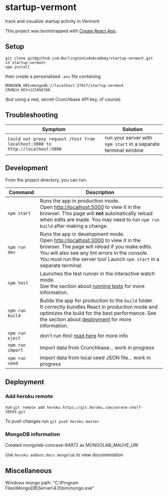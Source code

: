 # startup-vermont
track and visualize startup activity in Vermont

This project was bootstrapped with [Create React App](https://github.com/facebook/create-react-app).


## Setup

```
git clone git@github.com:BurlingtonCodeAcademy/startup-vermont.git
cd startup-vermont
npm install
```

then create a personalized `.env` file containing

```
MONGODB_URI=mongodb://localhost:27017/startup-vermont
CRUNCH_KEY=123456789
```

(but using a real, secret Crunchbase API key, of course)


## Troubleshooting

|Symptom|Solution|
|---|---|
|`Could not proxy request /test from localhost:3000 to http://localhost:5000` | run your server with `npm start` in a separate terminal window |

## Development

From the project directory, you can run:

|Command|Description|
|---|---|
| `npm start` | Runs the app in production mode.<br> Open <http://localhost:5000> to view it in the browser. This page will **not** automatically reload when edits are made. You may need to run `npm run build` after making a change. |
|`npm run dev` | Runs the app in development mode. <br> Open [http://localhost:3000](http://localhost:3000) to view it in the browser. The page will reload if you make edits. <br> You will also see any lint errors in the console. <br> You must run the server too! Launch `npm start` in a separate terminal. |
| `npm test` | Launches the test runner in the interactive watch mode.<br> See the section about [running tests](https://facebook.github.io/create-react-app/docs/running-tests) for more information. |
| `npm run build` | Builds the app for production to the `build` folder.<br> It correctly bundles React in production mode and optimizes the build for the best performance. See the section about [deployment](https://facebook.github.io/create-react-app/docs/deployment) for more information. |
|`npm run eject` | don't run this! [read here](https://github.com/facebook/create-react-app/blob/master/packages/react-scripts/template/README.md#npm-run-eject) for more info |
|`npm run import` | import data from Crunchbase... work in progress |
|`npm run seed` | import data from local seed JSON file... work in progress |


## Deployment

### Add heroku remote

run `git remote add heroku https://git.heroku.com/serene-shelf-38593.git` <br>

To push changes run `git push heroku master`

### MongoDB information

Created mongolab-concave-94972 as MONGOLAB_MAUVE_URI

Use `heroku addons:docs mongolab` to view documentation

## Miscellaneous

Windows mongo path: "C:\Program Files\MongoDB\Server\4.0\bin\mongo.exe"
